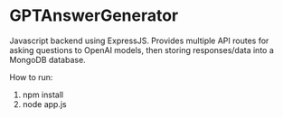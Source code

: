 # GPTAnswerGenerator
Javascript backend using ExpressJS.
Provides multiple API routes for asking questions to OpenAI models, then storing responses/data into a MongoDB database.

How to run:
1. npm install
2. node app.js
